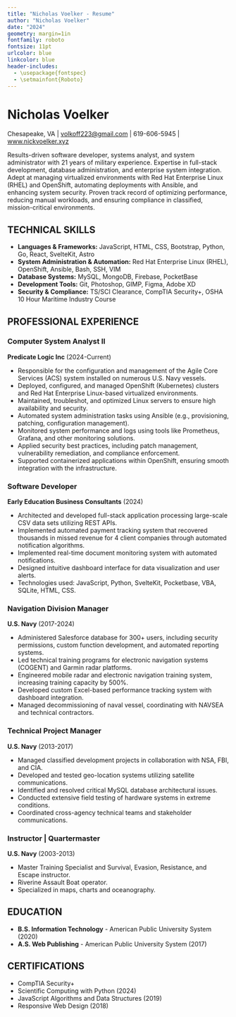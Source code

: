 ```yaml
---
title: "Nicholas Voelker - Resume"
author: "Nicholas Voelker"
date: "2024"
geometry: margin=1in
fontfamily: roboto
fontsize: 11pt
urlcolor: blue
linkcolor: blue
header-includes:
  - \usepackage{fontspec}
  - \setmainfont{Roboto}
---
```


# Nicholas Voelker

Chesapeake, VA | volkoff223@gmail.com | 619-606-5945 | www.nickvoelker.xyz

Results-driven software developer, systems analyst, and system administrator with 21 years of military experience. Expertise in full-stack development, database administration, and enterprise system integration. Adept at managing virtualized environments with Red Hat Enterprise Linux (RHEL) and OpenShift, automating deployments with Ansible, and enhancing system security. Proven track record of optimizing performance, reducing manual workloads, and ensuring compliance in classified, mission-critical environments.

## TECHNICAL SKILLS

- **Languages & Frameworks:** JavaScript, HTML, CSS, Bootstrap, Python, Go, React, SvelteKit, Astro
- **System Administration & Automation:** Red Hat Enterprise Linux (RHEL), OpenShift, Ansible, Bash, SSH, VIM
- **Database Systems:** MySQL, MongoDB, Firebase, PocketBase
- **Development Tools:** Git, Photoshop, GIMP, Figma, Adobe XD
- **Security & Compliance:** TS/SCI Clearance, CompTIA Security+, OSHA 10 Hour Maritime Industry Course

## PROFESSIONAL EXPERIENCE

### Computer System Analyst II

**Predicate Logic Inc** (2024-Current)

- Responsible for the configuration and management of the Agile Core Services (ACS) system installed on numerous U.S. Navy vessels.
- Deployed, configured, and managed OpenShift (Kubernetes) clusters and Red Hat Enterprise Linux-based virtualized environments.
- Maintained, troubleshot, and optimized Linux servers to ensure high availability and security.
- Automated system administration tasks using Ansible (e.g., provisioning, patching, configuration management).
- Monitored system performance and logs using tools like Prometheus, Grafana, and other monitoring solutions.
- Applied security best practices, including patch management, vulnerability remediation, and compliance enforcement.
- Supported containerized applications within OpenShift, ensuring smooth integration with the infrastructure.

### Software Developer

**Early Education Business Consultants** (2024)

- Architected and developed full-stack application processing large-scale CSV data sets utilizing REST APIs.
- Implemented automated payment tracking system that recovered thousands in missed revenue for 4 client companies through automated notification algorithms.
- Implemented real-time document monitoring system with automated notifications.
- Designed intuitive dashboard interface for data visualization and user alerts.
- Technologies used: JavaScript, Python, SvelteKit, Pocketbase, VBA, SQLite, HTML, CSS.

### Navigation Division Manager

**U.S. Navy** (2017-2024)

- Administered Salesforce database for 300+ users, including security permissions, custom function development, and automated reporting systems.
- Led technical training programs for electronic navigation systems (COGENT) and Garmin radar platforms.
- Engineered mobile radar and electronic navigation training system, increasing training capacity by 500%.
- Developed custom Excel-based performance tracking system with dashboard integration.
- Managed decommissioning of naval vessel, coordinating with NAVSEA and technical contractors.

### Technical Project Manager

**U.S. Navy** (2013-2017)

- Managed classified development projects in collaboration with NSA, FBI, and CIA.
- Developed and tested geo-location systems utilizing satellite communications.
- Identified and resolved critical MySQL database architectural issues.
- Conducted extensive field testing of hardware systems in extreme conditions.
- Coordinated cross-agency technical teams and stakeholder communications.

### Instructor | Quartermaster

**U.S. Navy** (2003-2013)

- Master Training Specialist and Survival, Evasion, Resistance, and Escape instructor.
- Riverine Assault Boat operator.
- Specialized in maps, charts and oceanography.

## EDUCATION

- **B.S. Information Technology** - American Public University System (2020)
- **A.S. Web Publishing** - American Public University System (2017)

## CERTIFICATIONS

- CompTIA Security+
- Scientific Computing with Python (2024)
- JavaScript Algorithms and Data Structures (2019)
- Responsive Web Design (2018)
